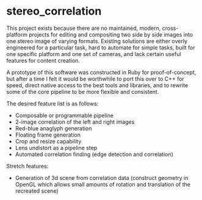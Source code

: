 # stereo_correlation

This project exists because there are no maintained, modern, cross-platform projects for editing and compositing two side by side images into one stereo image of varying formats. Existing solutions are either overly engineered for a particular task, hard to automate for simple tasks, built for one specific platform and one set of cameras, and lack certain useful features for content creation.

A prototype of this software was constructed in Ruby for proof-of-concept, but after a time I felt it would be worthwhile to port this over to C++ for speed, direct native access to the best tools and libraries, and to rewrite some of the core pipeline to be more flexible and consistent.

The desired feature list is as follows:

* Composable or programmable pipeline
* 2-image correlation of the left and right images
* Red-blue anaglyph generation
* Floating frame generation
* Crop and resize capability
* Lens undistort as a pipeline step
* Automated correlation finding (edge detection and correlation)


Stretch features:
* Generation of 3d scene from correlation data (construct geometry in OpenGL which allows small amounts of rotation and translation of the recreated scene)
